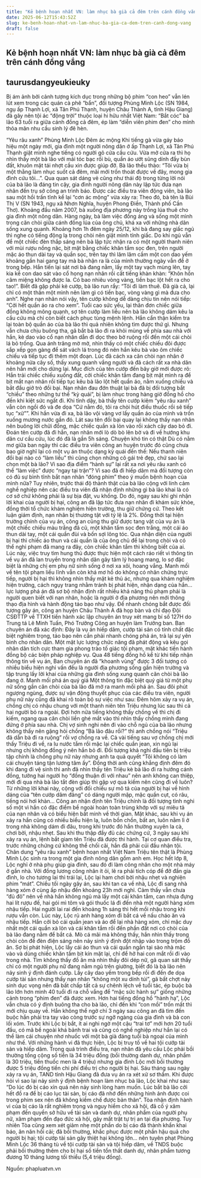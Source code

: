 ```yaml
---
title: "Kẻ bệnh hoạn nhất VN: làm nhục bà già cả đêm trên cánh đồng vắng"
date: 2025-06-12T15:43:52Z
slug: ke-benh-hoan-nhat-vn-lam-nhuc-ba-gia-ca-dem-tren-canh-dong-vang
draft: false
---
```


## Kẻ bệnh hoạn nhất VN: làm nhục bà già cả đêm trên cánh đồng vắng

## taurusdangyeukieuky

Bị ám ảnh bởi cảnh tượng kích dục trong những bộ phim “con heo” vẫn lén lút xem trong các quán cà phê “bẩn”, đối tượng Phùng Minh Lộc (SN 1984, ngụ ấp Thạnh Lợi, xã Tân Phú Thạnh, huyện Châu Thành A, tỉnh Hậu Giang) đã gây nên tội ác “động trời” thuộc loại hi hữu nhất Việt Nam: “Bắt cóc” bà lão 63 tuổi ra giữa cánh đồng cả đêm, ép làm “diễn viên phim đen” cho mình thỏa mãn nhu cầu sinh lý đê hèn.
 
“Yêu râu xanh” Phùng Minh Lộc
Đêm ác mộng
Khi tiếng gà vừa gáy báo hiệu một ngày mới, gia đình một người nông dân ở ấp Thạnh Lợi, xã Tân Phú Thạnh giật mình nghe tiếng có người gõ cửa cầu cứu. Vừa mở cửa ra thì họ nhìn thấy một bà lão với mái tóc bạc rối bù, quần áo ướt sũng dính đầy bùn đất, khuôn mặt tái nhợt cầu xin được giúp đỡ.
Bà lão thều thào: “Tôi vừa bị một thằng làm nhục suốt cả đêm, mãi mới trốn thoát được về đây, mong gia đình cứu tôi…”. Qua quan sát dáng vẻ cũng như thái độ trong từng lời nói của bà lão là đáng tin cậy, gia đình người nông dân này lập tức đưa nạn nhân đến trụ sở công an trình báo.
Được các điều tra viên động viên, bà lão sau một hồi trấn tĩnh kể lại “cơn ác mộng” vừa xảy ra: Theo đó, bà tên là Bùi Thị V (SN 1943, ngụ xã Nhơn Nghĩa, huyện Phong Điền, Thành phố Cần Thơ).
Khoảng đầu năm 2007, bà xuống địa phương này trồng lúa thuê cho gia đình một nông dân. Hàng ngày, bà làm việc đồng áng và sống một mình trong căn chòi giữa cánh đồng lúa của ông chủ, khá xa với những nhà dân sống xung quanh. Khoảng hơn 1h đêm ngày 25/12, khi bà đang say giấc ngủ thì nghe có tiếng động lạ trong chòi nên giật mình tỉnh giấc.
Do khi ngủ vẫn để một chiếc đèn thắp sáng nên bà lập tức nhận ra có một người thanh niên với mùi rượu nồng nặc, bịt mặt bằng chiếc khăn tắm sọc đen, trên người mặc áo thun dài tay và quần sọc, trên tay thì lăm lăm cầm một con dao yếm khoảng gần hai gang tay mà bà nhận ra là của mình thường ngày vẫn để ở trong bếp.
Hắn tiến lại sát nơi bà đang nằm, lấy một tay vạch mùng lên, tay kia kề con dao sát vào cổ họng nạn nhân rồi cất tiếng khàn khàn: “Khôn hồn câm miệng không được la. Có bao nhiêu vòng vàng, tiền bạc lột hết ra cho tao!”. Biết đã gặp phải kẻ cướp, bà lão run rẩy: “Tôi đi làm thuê. Đã già cả, lại chỉ có một thân một mình nên làm gì có tiền bạc, vòng vàng gì mà đưa cho anh”.
Nghe nạn nhân nói vậy, tên cướp không dễ dàng chịu tin nên nói tiếp: “Cởi hết quần áo ra cho xem”. Tuổi cao sức yếu, lại thân đơn chiếc giữa đồng không mông quạnh, sợ tên cướp làm liều nên bà lão không dám kêu la cầu cứu mà chỉ còn biết cách phục tùng mệnh lệnh.
Hắn cẩn thận kiểm tra lại toàn bộ quần áo của bà lão thì quả nhiên không tìm được thứ gì. Nhưng vẫn chưa chịu buông tha, gã bắt bà lão đi ra khỏi mùng về phía sau nhà với hắn, kè dao vào cổ nạn nhân dẫn đi dọc theo bờ ruộng rồi đến một cái chòi lá bỏ trống.
Qua ánh trăng mờ mờ, nhìn thấy có một chiếc chiếu đôi được sắp xếp gọn gàng để sát vách lá trong đó nên hắn kêu bà vào ôm chiếc chiếu và tiếp tục đi thêm một đoạn. Lúc đã cách xa căn chòi nạn nhân ở khoảng nửa cây số, thấy xung quanh vắng người và đã cách rất xa nhà dân nên hắn mới cho dừng lại.
Mục đích của tên cướp đến bây giờ mới được rõ: Hắn trải chiếc chiếu xuống đất, cởi chiếc khăn tắm đang bịt mặt mình ra để bịt mắt nạn nhân rồi tiếp tục kêu bà lão lột hết quần áo, nằm xuống chiếu và bắt đầu giở trò đồi bại.
Nạn nhân đau đớn thuật lại bà đã bị đối tượng bắt “chiều” theo những tư thế “kỳ quái”, bị làm nhục trong hàng giờ đồng hồ cho đến khi kiệt sức ngất đi. Khi tỉnh dậy, bà thấy tên cướp kiêm “yêu râu xanh” vẫn còn ngồi đó và đe dọa “Cứ nằm đó, tôi ra chòi hút điếu thuốc rồi sẽ tiếp tục “xử””.
Khi hắn vừa đi xa, bà lão vội vàng vơ lấy quần áo của mình và trốn xuống mương nước gần đó. Lát sau tên đồi bại quay lại không thấy nạn nhân nên buông lời chửi đổng, mặc chiếc quần xà lỏn vào rồi xách cây dao bỏ đi. Đoán tên cướp đã đi hẳn, nạn nhân mới lò dò bò lên bờ và đi về hướng khu dân cư cầu cứu, lúc đó đã là gần 5h sáng.
Chuyện khó tin có thật
Dù có nằm mơ giữa ban ngày thì các điều tra viên công an huyện trước đó cũng chưa bao giờ nghĩ lại có một vụ án thuộc dạng kỳ quái đến thế: Nếu thanh niên đồi bại nào có “làm liều” thì cũng chọn những cô gái trẻ đẹp, chứ sao lại chọn một bà lão?
Vì sao địa điểm “hành sự” lại rất xa nơi yêu râu xanh có thể “làm việc” được “ngay tại trận”? Vì sao đã đi hiếp dâm mà đối tượng còn có đủ sự bình tĩnh bắt nạn nhân “đóng phim” theo ý muốn bệnh hoạn của mình nữa?
Tuy nhiên, trước thái độ thành thật của bà lão cộng với linh cảm nghề nghiệp nên các điều tra viên đã nhận định những gì bà lão khai là có cơ sở chứ không phải là sự bịa đặt, vu khống. Do đó, ngay sau khi ghi nhận lời khai của người bị hại, công an đã lập tức đưa nạn nhân đi khám sức khỏe, đồng thời tổ chức khám nghiệm hiện trường, thu giữ chứng cứ.
Theo kết luận giám định, nạn nhân bị thương tật với tỷ lệ là 2%. Đồng thời tại hiện trường chính của vụ án, công an cũng thu giữ được tang vật của vụ án là một chiếc chiếu màu trắng đã cũ, một khăn tắm sọc đen trắng, một cái áo thun dài tay, một cái quần đùi và bốn sợi lông tóc.
Qua nhận diện của người bị hại thì chiếc áo thun và cái quần là của ông chủ để lại trong chòi và có thể nghi phạm đã mang ra đây, còn chiếc khăn tắm thì không biết của ai. Lúc này, việc truy tìm hung thủ được thực hiện một cách ráo riết vì thông tin về vụ án đã lan truyền trong nhân dân gây tâm lý hoang mang, lo sợ đặc biệt là những chị em phụ nữ sinh sống ở nơi xa xôi, hoang vắng.
Manh mối về tên tội phạm liều lĩnh vẫn còn khá mơ hồ do không có nhân chứng trực tiếp, người bị hại thì không nhìn thấy mặt kẻ thủ ác, nhưng qua khám nghiệm hiện trường, cách ngụy trang nhằm tránh bị phát hiện, nhận dạng của hắn… lực lượng phá án đã sơ bộ nhận định rất nhiều khả năng thủ phạm phải là người quen biết với nạn nhân, hoặc là người ở địa phương nên mới thông thạo địa hình và hành động táo bạo như vậy.
Để nhanh chóng bắt được đối tượng gây án, công an huyện Châu Thành A đã họp bàn và chỉ đạo Đội CSĐTTP về TTXH tiến hành xác lập chuyên án truy xét mang bí số 127H do Trung tá Lê Minh Tuấn, Phó Trưởng Công an huyện làm Trưởng ban. Ban chuyên án đã xác định: Đây là vụ án hiếp dâm, cướp tài sản có tính chất đặc biệt nghiêm trọng, táo bạo nên cần phải nhanh chóng phá án, trả lại sự yên bình cho nhân dân.
Một mặt lực lượng chức năng đã phát động và kêu gọi nhân dân tích cực tham gia phong trào tố giác tội phạm, mặt khác tiến hành đồng bộ các biện pháp nghiệp vụ. Qua 48 tiếng đồng hồ kể từ khi tiếp nhận thông tin về vụ án, Ban chuyên án đã “khoanh vùng” được 3 đối tượng có nhiều biểu hiện nghi vấn đều là người địa phương sống gần hiện trường và tập trung lấy lời khai của những gia đình sống xung quanh căn chòi bà lão đang ở.
Manh mối phá án quý giá
Một thông tin đặc biệt quý giá từ một phụ nữ sống gần căn chòi của bà lão đã mở ra manh mối phá án. Sau đôi phút ngượng ngùng, được sự vận động thuyết phục của các điều tra viên, người phụ nữ này cũng đã khai rõ toàn bộ sự việc như sau: Đêm hôm xảy ra vụ án, chồng chị có nhậu chung với một thanh niên tên Triệu nhưng lúc sau thì cả hai người bỏ ra ngoài.
Đợi hơn nửa tiếng không thấy chồng về thì chị đi kiếm, ngang qua căn chòi liền ghé mắt vào thì nhìn thấy chồng mình đang đứng ở phía sau nhà. Chị vợ sinh nghi nên đi vào chỗ ngủ của bà lão nhưng không thấy nên gặng hỏi chồng “Bà lão đâu rồi?” thì anh chồng nói “Triệu đã dẫn bà đi ra ruộng” rồi vợ chồng ra về. Cả vài tiếng sau vợ chồng chị mới thấy Triệu đi về, ra lu nước tắm rồi mặc lại chiếc quần jean, xin ngủ lại nhưng chị không đồng ý nên hắn bỏ đi.
Đối tượng khả nghi đầu tiên bị triệu tập chính là chồng phụ nữ này nhưng anh ta quả quyết “Tôi không có làm cái chuyện táng tận lương tâm ấy”. Đồng thời anh cũng khẳng định đêm đó khi đang đi vệ sinh thì anh đã nhìn thấy tên Triệu kè bà lão đi ra hướng cánh đồng, tưởng hai người họ “đồng thuận đi với nhau” nên anh không can thiệp, mới đi qua nhà bà lão tắt đèn giúp thì gặp vợ qua kiếm nên cũng đi về luôn? Từ những lời khai này, cộng với đối chiếu sự mô tả của người bị hại về hình dáng của “tên cướp dâm đãng” có dáng người mập, mặc quần cụt, có râu, tiếng nói hơi khàn…
Công an nhận định tên Triệu chính là đối tượng tình nghi số một vì hắn có đặc điểm bề ngoài hoàn toàn trùng khớp với sự miêu tả của nạn nhân và có biểu hiện bất minh về thời gian. Mặt khác, sau khi vụ án xảy ra hắn cũng có nhiều biểu hiện lạ, luôn bồn chồn, bất an, luôn nằm lì ở trong nhà không dám đi đâu, trong khi trước đó hắn thường xuyên la cà, chơi bời, nhậu nhẹt.
Sau khi thu thập đầy đủ các chứng cứ, 3 ngày sau khi xảy ra vụ án, lệnh bắt giam tên Triệu đã được thi hành. Tại cơ quan điều tra, trước những chứng cứ không thể chối cãi, hắn đã phải cúi đầu nhận tội.
Chân dung “yêu râu xanh” bệnh hoạn nhất Việt Nam
Triệu tên thật là Phùng Minh Lộc sinh ra trong một gia đình nông dân gồm anh em. Học hết lớp 8, Lộc nghỉ ở nhà phụ giúp gia đình, sau đó đi làm công nhân cho một nhà máy ở gần nhà. Với đồng lương công nhân ít ỏi, lẽ ra phải tích cóp để đỡ đần gia đình, lo cho tương lai thì trái lại, Lộc lại ham chơi bời nhậu nhẹt và nghiện phim “mát”.
Chiều tối ngày gây án, sau khi tan ca về nhà, Lộc đi sang nhà hàng xóm ở cùng ấp nhậu đến khoảng 23h mới nghỉ. Cảm thấy vẫn chưa “đủ đô” nên về nhà hắn không ngủ mà lấy một cái khăn tắm, can nhựa đựng hai lít rượu đế, hai gói mì tôm và gói thuốc lá đi đến nhà một người hàng xóm nhậu tiếp. Hai người lai rai đến khoảng 1h sáng thì hết mồi nhậu trong khi rượu vẫn còn. Lúc này, Lộc rủ anh hàng xóm đi bắt cá về nấu cháo ăn và nhậu tiếp. Hắn cởi bỏ cái quần jean và áo để lại nhà hàng xóm, chỉ mặc duy nhất một cái quần xà lỏn và cái khăn tắm rồi đến phần đất nơi có chòi của bà lão đang nằm để bắt cá.
Mò cá mãi mà không thấy, hắn nhìn thấy trong chòi còn để đèn điện sáng nên nảy sinh ý định đột nhập vào trong trộm đồ ăn. Sợ bị phát hiện, Lộc lấy cái áo thun và cái quần ngắn tại sào nhà mặc vào và dùng chiếc khăn tắm bịt kín mặt lại, chỉ để hở hai con mắt rồi đi vào trong nhà.
Tìm không thấy đồ ăn mà nhìn thấy đôi dép nữ, gã quan sát thấy chỉ có một người phụ nữ đang nằm ngủ trên giường, biết đó là bà lão nên nảy sinh ý định đánh cướp. Lấy cây dao yếm trong bếp rồi đi đến đe dọa cướp tài sản nhưng thấy nạn nhân “không một xu dính túi”, gã bất chợt nảy sinh dục vọng nên đã bất chấp tất cả sự chênh lệch về tuổi tác, ép buộc bà lão lớn hơn mình 40 tuổi đi ra chỗ vắng để “mặc sức hành sự” giống những cảnh trong “phim đen” đã được xem.
Hơn hai tiếng đồng hồ “hành hạ”, Lộc vẫn chưa có ý định buông tha cho bà lão, chỉ đến khi “con mồi” trốn mất thì mới chịu quay về. Hắn không thể ngờ chỉ 3 ngày sau công an đã tìm đến buộc hắn phải tra tay vào còng trước sự ngỡ ngàng của gia đình và bà con lối xóm. Trước khi Lộc bị bắt, ít ai nghi ngờ một cậu “trai tơ” mới hơn 20 tuổi đầu, có mã bề ngoài khá bảnh trai và cũng có nghề nghiệp như hắn lại có thể làm cái chuyện nhơ nhuốc với một bà già đáng tuổi bà ngoại của mình như thế.
Với những hành vi đã thực hiện, Lộc bị truy tố về hai tội cướp tài sản và hiếp dâm. Trong quá trình điều tra, nạn nhân đã yêu cầu Lộc phải bồi thường tổng cộng số tiền là 34 triệu đồng (bồi thường danh dự, nhân phẩm là 30 triệu, tiền thuốc men là 4 triệu) nhưng gia đình Lộc mới bồi thường được 5 triệu đồng tiền chi phí điều trị cho người bị hại.
Sáu tháng sau ngày xảy ra vụ án, TAND tỉnh Hậu Giang đã đưa vụ án ra xét xử sơ thẩm. Khi được hỏi vì sao lại nảy sinh ý định bệnh hoạn làm nhục bà lão, Lộc khai như sau: “Do lúc đó bị cáo xỉn quá nên nảy sinh lòng ham muốn. Lúc bắt bà lão cởi hết đồ ra để bị cáo lục tài sản, bị cáo đã nhớ đến những hình ảnh được coi trong phim sex nên đã không kiềm chế được bản thân”.
Tòa nhận định hành vi của bị cáo là rất nghiêm trọng và nguy hiểm cho xã hội, đã cố ý xâm phạm đến quyền sở hữu về tài sản và danh dự, nhân phẩm của người phụ nữ, xâm phạm đến đạo đức xã hội, gây mất trật tự trị an tại địa phương.
Tuy nhiên Tòa cũng xem xét giảm nhẹ một phần do bị cáo đã thành khẩn khai báo, ăn năn hối cải; đã bồi thường, khắc phục được một phần hậu quả cho người bị hại; tội cướp tài sản gây thiệt hại không lớn… nên tuyên phạt Phùng Minh Lộc 36 tháng tù về tội cướp tài sản và tội hiếp dâm, về TNDS buộc phải bồi thường thêm cho bị hại số tiền tổn thất danh dự, nhân phẩm tương đương 10 tháng lương tối thiểu (5,4 triệu đồng).
 
 
Nguồn: phapluatvn.vn